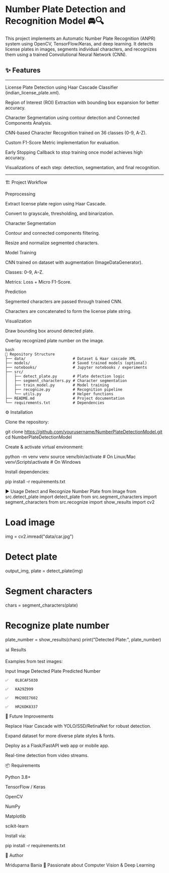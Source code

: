 # Number Plate Detection and Recognition Model 🚘🔍

This project implements an Automatic Number Plate Recognition (ANPR) system using OpenCV, TensorFlow/Keras, and deep learning.
It detects license plates in images, segments individual characters, and recognizes them using a trained Convolutional Neural Network (CNN).

## ✨ Features
---
License Plate Detection using Haar Cascade Classifier (indian_license_plate.xml).

Region of Interest (ROI) Extraction with bounding box expansion for better accuracy.

Character Segmentation using contour detection and Connected Components Analysis.

CNN-based Character Recognition trained on 36 classes (0-9, A-Z).

Custom F1-Score Metric implementation for evaluation.

Early Stopping Callback to stop training once model achieves high accuracy.

Visualizations of each step: detection, segmentation, and final recognition.

---

🏗️ Project Workflow

Preprocessing

Extract license plate region using Haar Cascade.

Convert to grayscale, thresholding, and binarization.

Character Segmentation

Contour and connected components filtering.

Resize and normalize segmented characters.

Model Training

CNN trained on dataset with augmentation (ImageDataGenerator).

Classes: 0–9, A–Z.

Metrics: Loss + Micro F1-Score.

Prediction

Segmented characters are passed through trained CNN.

Characters are concatenated to form the license plate string.

Visualization

Draw bounding box around detected plate.

Overlay recognized plate number on the image.
```
bash
📂 Repository Structure
├── data/                     # Dataset & Haar cascade XML
├── models/                   # Saved trained models (optional)
├── notebooks/                # Jupyter notebooks / experiments
├── src/
│   ├── detect_plate.py       # Plate detection logic
│   ├── segment_characters.py # Character segmentation
│   ├── train_model.py        # Model training
│   ├── recognize.py          # Recognition pipeline
│   └── utils.py              # Helper functions
├── README.md                 # Project documentation
└── requirements.txt          # Dependencies
```
⚙️ Installation

Clone the repository:

git clone https://github.com/yourusername/NumberPlateDetectionModel.git
cd NumberPlateDetectionModel


Create & activate virtual environment:

python -m venv venv
source venv/bin/activate   # On Linux/Mac
venv\Scripts\activate      # On Windows


Install dependencies:

pip install -r requirements.txt

▶️ Usage
Detect and Recognize Number Plate from Image
from src.detect_plate import detect_plate
from src.segment_characters import segment_characters
from src.recognize import show_results
import cv2

# Load image
img = cv2.imread("data/car.jpg")

# Detect plate
output_img, plate = detect_plate(img)

# Segment characters
chars = segment_characters(plate)

# Recognize plate number
plate_number = show_results(chars)
print("Detected Plate:", plate_number)

📊 Results

Examples from test images:

Input Image	Detected Plate	Predicted Number

	✅	0L8CAF5030

	✅	KA29Z999

	✅	MH20EE7602

	✅	HR26DK8337
🔮 Future Improvements

Replace Haar Cascade with YOLO/SSD/RetinaNet for robust detection.

Expand dataset for more diverse plate styles & fonts.

Deploy as a Flask/FastAPI web app or mobile app.

Real-time detection from video streams.

📦 Requirements

Python 3.8+

TensorFlow / Keras

OpenCV

NumPy

Matplotlib

scikit-learn

Install via:

pip install -r requirements.txt

📝 Author

Mriduparna Bania
🚀 Passionate about Computer Vision & Deep Learning
